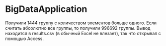 # BigDataApplication
Получили 1444 группу с количеством элементов больше одного. Если считать абсолютно все группы, то получили 996692 группы. Вывод находится в results.csv (в обычный Excel не влезает), так что открывал с помощью Access.
